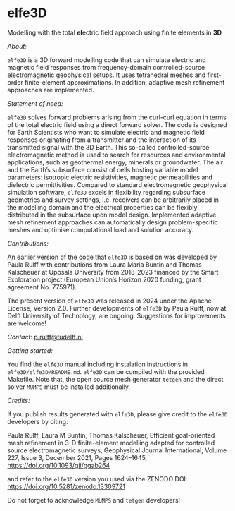# elfe3D
Modelling with the total **el**ectric field approach using **f**inite **e**lements in **3D**

_About:_

`elfe3D` is a 3D forward modelling code that can simulate electric and magnetic field responses from frequency-domain controlled-source electromagnetic geophysical setups. It uses tetrahedral meshes and first-order finite-element approximations. In addition, adaptive mesh refinement approaches are implemented.

_Statement of need:_

`elfe3D`  solves forward problems arising from the curl-curl equation in terms of the total electric field using a direct forward solver. The code is designed for Earth Scientists who want to simulate electric and magnetic field responses originating from a transmitter and the interaction of its transmitted signal with the 3D Earth. This so-called controlled-source electromagnetic method is used to search for resources and environmental applications, such as geothermal energy, minerals or groundwater. The air and the Earth’s subsurface consist of cells hosting variable model parameters: isotropic electric resistivities, magnetic permeabilities and dielectric permittivities. Compared to standard electromagnetic geophysical simulation software, `elfe3D` excels in flexibility regarding subsurface geometries and survey settings, i.e. receivers can be arbitrarily placed in the modelling domain and the electrical properties can be flexibly distributed in the subsurface upon model design. Implemented adaptive mesh refinement approaches can automatically design problem-specific meshes and optimise computational load and solution accuracy.

_Contributions:_

An earlier version of the code that `elfe3D` is based on was developed by Paula Rulff with contributions from Laura Maria Buntin and Thomas Kalscheuer at Uppsala University from 2018-2023 financed by the Smart Exploration project (European Union’s Horizon 2020 funding, grant agreement No. 775971).

The present version of `elfe3D` was released in 2024 under the Apache License, Version 2.0. Further developments of `elfe3D` by Paula Rulff, now at Delft University of Technology, are ongoing. Suggestions for improvements are welcome!

_Contact_: p.rulff@tudelft.nl

_Getting started:_

You find the `elfe3D` manual including instalation instructions in `elfe3D/elfe3D/README.md`.
`elfe3D` can be compiled with the provided Makefile.
Note that, the open source mesh generator `tetgen` and the direct solver `MUMPS` must be installed additionally.

_Credits:_

If you publish results generated with `elfe3D`, please give credit to the `elfe3D` developers by citing:

Paula Rulff, Laura M Buntin, Thomas Kalscheuer, Efficient goal-oriented  mesh refinement in 3-D finite-element modelling adapted for controlled source electromagnetic surveys, Geophysical Journal International, Volume 227, Issue
3, December 2021, Pages 1624–1645, https://doi.org/10.1093/gji/ggab264

and refer to the `elfe3D` version you used via the ZENODO DOI: https://doi.org/10.5281/zenodo.13309721

Do not forget to acknowledge `MUMPS` and `tetgen` developers!

